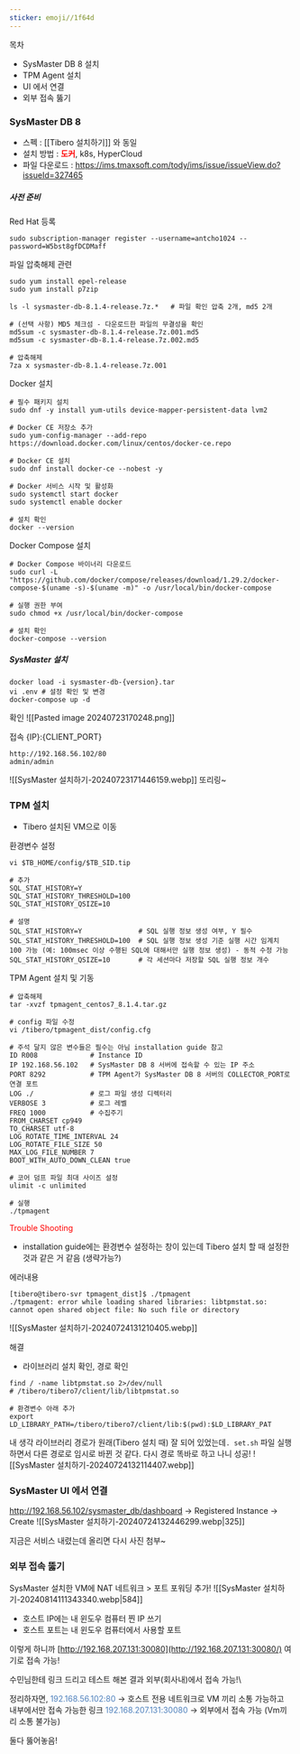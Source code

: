 ```yaml
---
sticker: emoji//1f64d
---
```

목차
- SysMaster DB 8 설치
- TPM Agent 설치
- UI 에서 연결
- 외부 접속 뚫기

### SysMaster DB 8
- 스펙 : [[Tibero 설치하기]] 와 동일
- 설치 방법 : **<font color="#ff0000">도커</font>**, k8s, HyperCloud
- 파일 다운로드 : https://ims.tmaxsoft.com/tody/ims/issue/issueView.do?issueId=327465 

##### 사전 준비

Red Hat 등록
```Shell
sudo subscription-manager register --username=antcho1024 --password=W5bst8gfDCDMaff
```

파일 압축해제 관련
```Shell
sudo yum install epel-release
sudo yum install p7zip

ls -l sysmaster-db-8.1.4-release.7z.*   # 파일 확인 압축 2개, md5 2개 

# (선택 사항) MD5 체크섬 - 다운로드한 파일의 무결성을 확인 
md5sum -c sysmaster-db-8.1.4-release.7z.001.md5
md5sum -c sysmaster-db-8.1.4-release.7z.002.md5

# 압축해제
7za x sysmaster-db-8.1.4-release.7z.001
```

Docker 설치
```Shell
# 필수 패키지 설치
sudo dnf -y install yum-utils device-mapper-persistent-data lvm2

# Docker CE 저장소 추가
sudo yum-config-manager --add-repo https://download.docker.com/linux/centos/docker-ce.repo

# Docker CE 설치
sudo dnf install docker-ce --nobest -y

# Docker 서비스 시작 및 활성화
sudo systemctl start docker
sudo systemctl enable docker

# 설치 확인
docker --version
```

Docker Compose 설치
```Shell
# Docker Compose 바이너리 다운로드
sudo curl -L "https://github.com/docker/compose/releases/download/1.29.2/docker-compose-$(uname -s)-$(uname -m)" -o /usr/local/bin/docker-compose

# 실행 권한 부여
sudo chmod +x /usr/local/bin/docker-compose

# 설치 확인
docker-compose --version
```

##### SysMaster 설치

```Shell
docker load -i sysmaster-db-{version}.tar
vi .env # 설정 확인 및 변경
docker-compose up -d
```

확인
![[Pasted image 20240723170248.png]]

접속
{IP}:{CLIENT_PORT}
```
http://192.168.56.102/80
admin/admin
```

![[SysMaster 설치하기-20240723171446159.webp]]
또리링~


### TPM 설치
- Tibero 설치된 VM으로 이동

환경변수 설정
```Shell
vi $TB_HOME/config/$TB_SID.tip

# 추가
SQL_STAT_HISTORY=Y
SQL_STAT_HISTORY_THRESHOLD=100
SQL_STAT_HISTORY_QSIZE=10

# 설명
SQL_STAT_HISTORY=Y              # SQL 실행 정보 생성 여부, Y 필수
SQL_STAT_HISTORY_THRESHOLD=100  # SQL 실행 정보 생성 기준 실행 시간 임계치 100 가능 (예: 100msec 이상 수행된 SQL에 대해서만 실행 정보 생성) - 동적 수정 가능
SQL_STAT_HISTORY_QSIZE=10       # 각 세션마다 저장할 SQL 실행 정보 개수
```

TPM Agent 설치 및 기동

```Shell
# 압축해제
tar -xvzf tpmagent_centos7_8.1.4.tar.gz

# config 파일 수정
vi /tibero/tpmagent_dist/config.cfg

# 주석 달지 않은 변수들은 필수는 아님 installation guide 참고
ID R008             # Instance ID 
IP 192.168.56.102   # SysMaster DB 8 서버에 접속할 수 있는 IP 주소
PORT 8292           # TPM Agent가 SysMaster DB 8 서버의 COLLECTOR_PORT로 연결 포트
LOG ./              # 로그 파일 생성 디렉터리
VERBOSE 3           # 로그 레벨
FREQ 1000           # 수집주기
FROM_CHARSET cp949
TO_CHARSET utf-8
LOG_ROTATE_TIME_INTERVAL 24
LOG_ROTATE_FILE_SIZE 50
MAX_LOG_FILE_NUMBER 7
BOOT_WITH_AUTO_DOWN_CLEAN true

# 코어 덤프 파일 최대 사이즈 설정
ulimit -c unlimited

# 실행
./tpmagent
```

<font color="#ff0000">Trouble Shooting</font>
- installation guide에는 환경변수 설정하는 창이 있는데 Tibero 설치 할 때 설정한 것과 같은 거 같음 (생략가능?)

에러내용
```shell
[tibero@tibero-svr tpmagent_dist]$ ./tpmagent
./tpmagent: error while loading shared libraries: libtpmstat.so: cannot open shared object file: No such file or directory
```
![[SysMaster 설치하기-20240724131210405.webp]]

해결
- 라이브러리 설치 확인, 경로 확인
```shell
find / -name libtpmstat.so 2>/dev/null
# /tibero/tibero7/client/lib/libtpmstat.so

# 환경변수 아래 추가 
export LD_LIBRARY_PATH=/tibero/tibero7/client/lib:$(pwd):$LD_LIBRARY_PAT 
```

내 생각
라이브러리 경로가 원래(Tibero 설치 때) 잘 되어 있었는데`. set.sh` 파일 실행하면서 다른 경로로 임시로 바뀐 것 같다.
다시 경로 똑바로 하고 나니 성공!
![[SysMaster 설치하기-20240724132114407.webp]]


### SysMaster UI 에서 연결
http://192.168.56.102/sysmaster_db/dashboard → Registered Instance → Create
![[SysMaster 설치하기-20240724132446299.webp|325]]

지금은 서비스 내렸는데 올리면 다시 사진 첨부~

### 외부 접속 뚫기
SysMaster 설치한 VM에 
NAT 네트워크 > 포트 포워딩 추가!
![[SysMaster 설치하기-20240814111343340.webp|584]]
- 호스트 IP에는 내 윈도우 컴퓨터 찐 IP 쓰기
- 호스트 포트는 내 윈도우 컴퓨터에서 사용할 포트

이렇게 하니까
[http://192.168.207.131:30080](http://192.168.207.131:30080/)
여기로 접속 가능!

수민님한테 링크 드리고 테스트 해본 결과 외부(회사내)에서 접속 가능!\

정리하자면,
<font color="#4f81bd">192.168.56.102:80</font> → 호스트 전용 네트워크로 VM 끼리 소통 가능하고 내부에서만 접속 가능한 링크
<font color="#4f81bd">192.168.207.131:30080</font> → 외부에서 접속 가능 (Vm끼리 소통 불가능)

둘다 뚫어놓음!